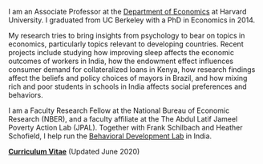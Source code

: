 I am an Associate Professor at the [Department of Economics](http://economics.harvard.edu/) at Harvard University. I graduated from UC Berkeley with a PhD in Economics in 2014. 

My research tries to bring insights from psychology to bear on topics in economics, particularly topics relevant to developing countries. Recent projects include studying how improving sleep affects the economic outcomes of workers in India, how the endowment effect influences consumer demand for collateralized loans in Kenya, how research findings affect the beliefs and policy choices of mayors in Brazil, and how mixing rich and poor students in schools in India affects social preferences and behaviors.

I am a Faculty Research Fellow at the National Bureau of Economic Research (NBER), and a faculty affiliate at the The Abdul Latif Jameel Poverty Action Lab (JPAL). Together with Frank Schilbach and Heather Schofield, I help run the [Behavioral Development Lab](https://behavioraldevlab.org/index.html) in India. 

__[Curriculum Vitae](/pdf/Rao_CV_latest.pdf")__ (Updated June 2020)
